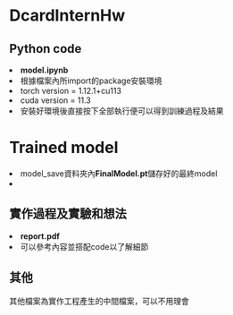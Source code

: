 # DcardInternHw

## Python code
<li> <b>model.ipynb</b>
<li> 根據檔案內所import的package安裝環境
<li> torch version = 1.12.1+cu113
<li> cuda version = 11.3
<li> 安裝好環境後直接按下全部執行便可以得到訓練過程及結果

# Trained model
<li> model_save資料夾內<b>FinalModel.pt</b>儲存好的最終model
<li>

## 實作過程及實驗和想法
<li> <b>report.pdf</b>
<li> 可以參考內容並搭配code以了解細節

## 其他
其他檔案為實作工程產生的中間檔案，可以不用理會


